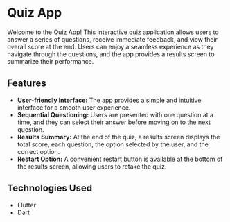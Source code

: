 # Quiz App

Welcome to the Quiz App! This interactive quiz application allows users to answer a series of questions, receive immediate feedback, and view their overall score at the end. Users can enjoy a seamless experience as they navigate through the questions, and the app provides a results screen to summarize their performance.

## Features

- **User-friendly Interface:** The app provides a simple and intuitive interface for a smooth user experience.
- **Sequential Questioning:** Users are presented with one question at a time, and they can select their answer before moving on to the next question.
- **Results Summary:** At the end of the quiz, a results screen displays the total score, each question, the option selected by the user, and the correct option.
- **Restart Option:** A convenient restart button is available at the bottom of the results screen, allowing users to retake the quiz.

## Technologies Used

- Flutter
- Dart
